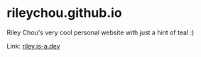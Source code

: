 # rileychou.github.io
Riley Chou's very cool personal website with just a hint of teal :)

Link: [riley.is-a.dev](https://riley.is-a.dev)